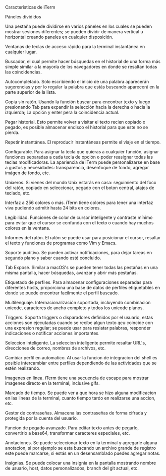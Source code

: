 Características de iTerm 

Páneles divididos

Una pestaña puede dividirse en varios páneles en los cuales se pueden mostrar sesiones diferentes; se pueden dividir de manera vertical u horizontal creando paneles en cualquier disposición.

Ventanas de teclas de acceso rápido para la terminal instantánea en cualquier lugar.

Buscador, el cual permite hacer búsquedas en el historial de una forma más simple similar a la mayoría de los navegadores en donde se resaltan todas las coincidencias.

Autocompletado. Solo escribiendo el inicio de una palabra aparecerán sugerencias y por lo regular la palabra que estás buscando aparecerá en la parte superior de la lista.

Copia sin ratón. Usando la función buscar para encontrar texto y luego presionando Tab para expandir la selección hacia la derecha o hacia la izquierda; La opción y enter pera la coincidencia actual.

Pegar historial. Esto permite volver a visitar el texto recien copiado o pegado, es posible almacenar endisco el historial para que este no se pierda.

Repetir instantánea. El reproducir instantáneas permite el viaje en el tiempo.

Configurable. Para asignar la tecla que quieras a cualquier función, asignar funciones separadas a cada tecla de opción o poder reasignar todas las teclas modificadoras. La apariencia de iTerm puede personalizarse en base a gustos y necesidades: transparencia, desenfoque de fondo, agregar imágen de fondo, etc.

Unixeros. Si vienes del mundo Unix estarás en casa: seguimiento del foco del ratón, copiado en seleccionar, pegado con el boton central, atajos de teclado, etc.

Interfaz a 256 colores o más. iTerm tiene colores para tener una interfaz viva pudiendo admitir hasta 24 bits en colores.

Legibilidad. Funciones de color de cursor inteligente y contraste mínimo para evitar que el cursor se confunda con el texto o cuando hay muchos colores en la ventana.

Informes del ratón. El ratón se puede usar para posicionar el cursor, resaltar el texto y funciones de programas como Vim y Emacs.

Soporte auditivo. Se pueden activar notificaciones, para dejar tareas en segundo plano y saber cuando esté concluido.

Tab Exposé. Similar a macOS's se pueden tener todas las pestañas en una misma pantalla, hacer búsquedas, avanzar y abrir más pestañas.

Etiquetado de perfiles. Para almacenar configuraciones separadas para diferentes hosts, proporciona una base de datos de perfiles etiquetables en donde se puede encontrar facilmente el perfil buscado.

Multilenguaje. Internacionalización soportada, incluyendo combinacion unicode, caracteres de ancho completo y todos los unicode planos.

Triggers. Soporta triggers o disparadores definidos por el usuario, estas acciones son ejecutadas cuando se recibe algun texto qeu coincide con una expresion regular; se puede usar para reslatar palabras, responder indicaciones o notificar acciones importantes.

Seleccion inteligente. La seleccion inteligente permite resaltar URL's, direcciones de correo, nombres de archivos, etc.

Cambiar perfil en automatico. Al usar la funcion de integracion del shell es posible intercambiar entre perfiles dependiendo de las actividades que se estén realizando.

Imagenes en linea. iTerm tiene una secuencia de escape para mostrar imagenes directo en la terminal, inclusive gifs.

Marcado de tiempo. Se puede ver a que hora se hizo alguna modificacion en las lineas de la terminal, cuanto tiempo tardo en realizarse una accion, etc.

Gestor de contraseñas. Almacena las contraseñas de forma cifrada y protegida por la cuenta del usuario.

Funcion de pegado avanzado. Para editar texto antes de pegarlo, convertirlo a base64, transformar caracteres especiales, etc.

Anotaciones. Se puede seleccionar texto en la terminal y agregarle alguna anotacion, si por ejemplo se esta buscando un archivo grande de registro este puede marcarse, si estás en un desensamblado puedes agregar notas.

Insignias. Se puede colocar una insignia en la pantalla mostrando nombre de usuario, host, datos personalizados, branch del git actual, etc.



